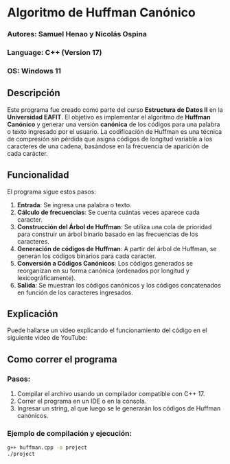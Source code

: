 # Algoritmo de Huffman Canónico

### Autores: Samuel Henao y Nicolás Ospina
### Language: C++ (Version 17)  
### OS: Windows 11  

## Descripción

Este programa fue creado como parte del curso **Estructura de Datos II** en la **Universidad EAFIT**. El objetivo es implementar el algoritmo de **Huffman Canónico** y generar una versión 
**canónica** de los códigos para una palabra o texto ingresado por el usuario. La codificación de Huffman es una
técnica de compresión sin pérdida que asigna códigos de longitud variable a los caracteres de una cadena, basándose en la frecuencia de aparición de cada carácter.

## Funcionalidad

El programa sigue estos pasos:

1. **Entrada**: Se ingresa una palabra o texto.
2. **Cálculo de frecuencias**: Se cuenta cuántas veces aparece cada caracter.
3. **Construcción del Árbol de Huffman**: Se utiliza una cola de prioridad para construir un árbol binario basado en las frecuencias de los caracteres.
4. **Generación de códigos de Huffman**: A partir del árbol de Huffman, se generan los códigos binarios para cada caracter.
5. **Conversión a Códigos Canónicos**: Los códigos generados se reorganizan en su forma canónica (ordenados por longitud y lexicográficamente).
6. **Salida**: Se muestran los códigos canónicos y los códigos concatenados en función de los caracteres ingresados.

## Explicación
Puede hallarse un video explicando el funcionamiento del código en el siguiente video de YouTube: 

## Como correr el programa

### Pasos:
1. Compilar el archivo usando un compilador compatible con C++ 17.
2. Correr el programa en un IDE o en la consola.
3. Ingresar un string, al que luego se le generarán los códigos de Huffman canónicos.

### Ejemplo de compilación y ejecución:
```bash
g++ huffman.cpp -o project
./project
```

